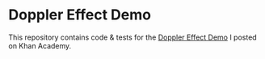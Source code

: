 # Doppler Effect Demo

This repository contains code & tests for the [Doppler Effect Demo](https://www.khanacademy.org/cs/doppler-effect/5056801571864576) I posted on Khan Academy.
